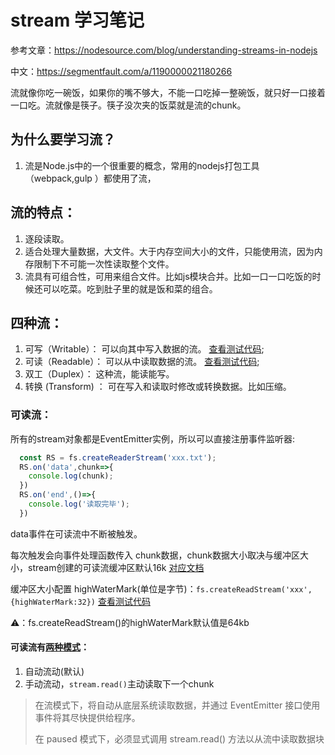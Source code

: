 # stream 学习笔记

参考文章：https://nodesource.com/blog/understanding-streams-in-nodejs

中文：https://segmentfault.com/a/1190000021180266


流就像你吃一碗饭，如果你的嘴不够大，不能一口吃掉一整碗饭，就只好一口接着一口吃。流就像是筷子。筷子没次夹的饭菜就是流的chunk。


## 为什么要学习流？
  1. 流是Node.js中的一个很重要的概念，常用的nodejs打包工具（webpack,gulp ）都使用了流，

## 流的特点：
  1. 逐段读取。
  2. 适合处理大量数据，大文件。大于内存空间大小的文件，只能使用流，因为内存限制下不可能一次性读取整个文件。
  3. 流具有可组合性，可用来组合文件。比如js模块合并。比如一口一口吃饭的时候还可以吃菜。吃到肚子里的就是饭和菜的组合。

## 四种流：
  1. 可写（Writable）： 可以向其中写入数据的流。 [查看测试代码](../demo/streamDemo1.js);
  2. 可读（Readable）： 可以从中读取数据的流。 [查看测试代码](../demo/streamDemo2.js);
  3. 双工（Duplex）： 这种流，能读能写。
  4. 转换 (Transform) ： 可在写入和读取时修改或转换数据。比如压缩。

### 可读流：

  所有的stream对象都是EventEmitter实例，所以可以直接注册事件监听器:
```javascript
  const RS = fs.createReaderStream('xxx.txt');
  RS.on('data',chunk=>{
    console.log(chunk);
  })
  RS.on('end',()=>{
    console.log('读取完毕');
  })
```

  data事件在可读流中不断被触发。
  
  每次触发会向事件处理函数传入 chunk数据，chunk数据大小取决与缓冲区大小，stream创建的可读流缓冲区默认16k [对应文档](http://nodejs.cn/api/stream.html#stream_implementing_a_readable_stream)
  
  缓冲区大小配置 highWaterMark(单位是字节)：```fs.createReadStream('xxx',{highWaterMark:32})```  [查看测试代码](../demo/streamDemo3.js)

  ⚠️：fs.createReadStream()的highWaterMark默认值是64kb


#### 可读流有[两种模式](http://nodejs.cn/api/stream.html#stream_two_reading_modes)：
  1. 自动流动(默认)
  2. 手动流动，```stream.read()```主动读取下一个chunk 

>在流模式下，将自动从底层系统读取数据，并通过 EventEmitter 接口使用事件将其尽快提供给程序。
>
>在 paused 模式下，必须显式调用 stream.read() 方法以从流中读取数据块
